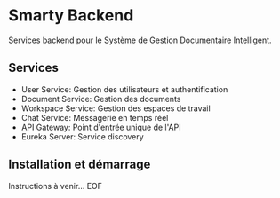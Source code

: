 # Smarty Backend

Services backend pour le Système de Gestion Documentaire Intelligent.

## Services

- User Service: Gestion des utilisateurs et authentification
- Document Service: Gestion des documents
- Workspace Service: Gestion des espaces de travail
- Chat Service: Messagerie en temps réel
- API Gateway: Point d'entrée unique de l'API
- Eureka Server: Service discovery

## Installation et démarrage

Instructions à venir...
EOF
